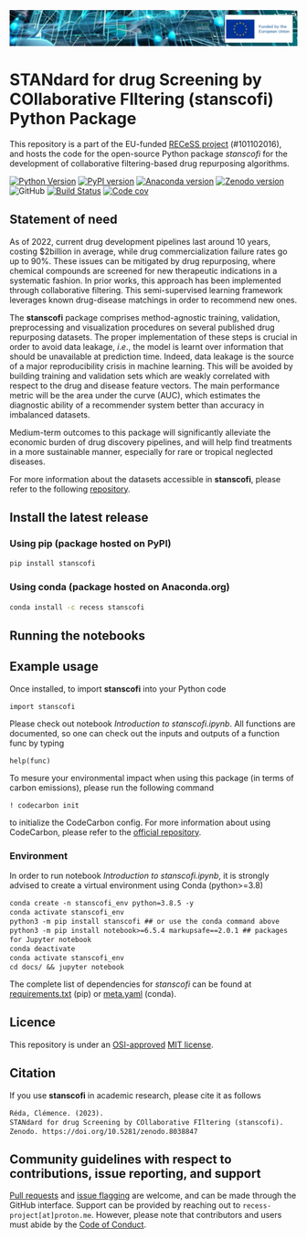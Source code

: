 ![funding logo](https://raw.githubusercontent.com/RECeSS-EU-Project/RECeSS-EU-Project.github.io/main/assets/images/header%2BEU_rescale.jpg)

# STANdard for drug Screening by COllaborative FIltering (stanscofi) Python Package

This repository is a part of the EU-funded [RECeSS project](https://recess-eu-project.github.io) (#101102016), and hosts the code for the open-source Python package *stanscofi* for the development of collaborative filtering-based drug repurposing algorithms.

[![Python Version](https://img.shields.io/badge/python-3.6%7C3.7%7C3.8-blue)](https://badge.fury.io/py/stanscofi) [![PyPI version](https://img.shields.io/pypi/v/stanscofi.svg)](https://badge.fury.io/py/stanscofi) [![Anaconda version](https://anaconda.org/recess/stanscofi/badges/version.svg)](https://anaconda.org/recess/stanscofi) [![Zenodo version](https://zenodo.org/badge/DOI/10.5281/zenodo.8038847.svg)](https://doi.org/10.5281/zenodo.8038847) ![GitHub](https://img.shields.io/github/license/recess-eu-project/stanscofi.svg) [![Build Status](https://github.com/recess-eu-project/stanscofi/actions/workflows/post-push-test.yml/badge.svg)](https://github.com/recess-eu-project/stanscofi/actions/workflows/post-push-test.yml) [![Code cov](https://codecov.io/github/recess-eu-project/stanscofi/coverage.svg?branch=master)](https://codecov.io/github/recess-eu-project/stanscofi?branch=master)

## Statement of need 

As of 2022, current drug development pipelines last around 10 years, costing $2billion in average, while drug commercialization failure rates go up to 90%. These issues can be mitigated by drug repurposing, where chemical compounds are screened for new therapeutic indications in a systematic fashion. In prior works, this approach has been implemented through collaborative filtering. This semi-supervised learning framework leverages known drug-disease matchings in order to recommend new ones.

The **stanscofi** package comprises method-agnostic training, validation, preprocessing and visualization procedures on several published drug repurposing datasets. The proper implementation of these steps is crucial in order to avoid data leakage, *i*.*e*., the model is learnt over information that should be unavailable at prediction time. Indeed, data leakage is the source of a major reproducibility crisis in machine learning. This will be avoided by building training and validation sets which are weakly correlated with respect to the drug and disease feature vectors. The main performance metric will be the area under the curve (AUC), which estimates the diagnostic ability of a recommender system better than accuracy in imbalanced datasets.

Medium-term outcomes to this package will significantly alleviate the economic burden of drug discovery pipelines, and will help find treatments in a more sustainable manner, especially for rare or tropical neglected diseases.

For more information about the datasets accessible in **stanscofi**, please refer to the following [repository](https://github.com/RECeSS-EU-Project/drug-repurposing-datasets).

## Install the latest release

### Using pip (package hosted on PyPI)

```bash
pip install stanscofi
```

### Using conda (package hosted on Anaconda.org)

```bash
conda install -c recess stanscofi
```

## Running the notebooks

## Example usage

Once installed, to import **stanscofi** into your Python code

```
import stanscofi
```

Please check out notebook *Introduction to stanscofi.ipynb*. All functions are documented, so one can check out the inputs and outputs of a function func by typing

```
help(func)
```

To mesure your environmental impact when using this package (in terms of carbon emissions), please run the following command

```
! codecarbon init
```

 to initialize the CodeCarbon config. For more information about using CodeCarbon, please refer to the [official repository](https://github.com/mlco2/codecarbon).

### Environment

In order to run notebook *Introduction to stanscofi.ipynb*, it is strongly advised to create a virtual environment using Conda (python>=3.8)

```
conda create -n stanscofi_env python=3.8.5 -y
conda activate stanscofi_env
python3 -m pip install stanscofi ## or use the conda command above
python3 -m pip install notebook>=6.5.4 markupsafe==2.0.1 ## packages for Jupyter notebook
conda deactivate
conda activate stanscofi_env
cd docs/ && jupyter notebook
```

The complete list of dependencies for *stanscofi* can be found at [requirements.txt](https://raw.githubusercontent.com/RECeSS-EU-Project/stanscofi/master/pip/requirements.txt) (pip) or [meta.yaml](https://raw.githubusercontent.com/RECeSS-EU-Project/stanscofi/master/conda/meta.yaml) (conda).

## Licence

This repository is under an [OSI-approved](https://opensource.org/licenses/) [MIT license](https://raw.githubusercontent.com/RECeSS-EU-Project/stanscofi/master/LICENSE). 

## Citation

If you use **stanscofi** in academic research, please cite it as follows

```
Réda, Clémence. (2023). 
STANdard for drug Screening by COllaborative FIltering (stanscofi). 
Zenodo. https://doi.org/10.5281/zenodo.8038847
```

## Community guidelines with respect to contributions, issue reporting, and support

[Pull requests](https://github.com/RECeSS-EU-Project/stanscofi/pulls) and [issue flagging](https://github.com/RECeSS-EU-Project/stanscofi/issues) are welcome, and can be made through the GitHub interface. Support can be provided by reaching out to ``recess-project[at]proton.me``. However, please note that contributors and users must abide by the [Code of Conduct](https://github.com/RECeSS-EU-Project/stanscofi/blob/master/CODE%20OF%20CONDUCT.md).

